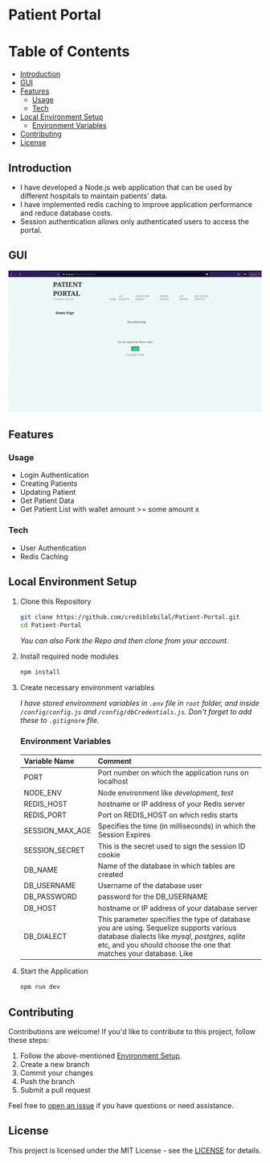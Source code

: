 # Patient Portal
# Table of Contents

- [Introduction](#introduction)
- [GUI](#gui)
- [Features](#features)
    - [Usage](#usage)
    - [Tech](#tech)
- [Local Environment Setup](#local-environment-setup)
  - [Environment Variables](#environment-variables)
- [Contributing](#contributing)
- [License](#license)


## Introduction

- I have developed a Node.js web application that can be used by different hospitals to maintain patients’ data.
- I have implemented redis caching to improve application performance and reduce database costs.
- Session authentication allows only authenticated users to access the portal.

## GUI

![GUI](assets/demo.gif)

## Features
### Usage
- Login Authentication
- Creating Patients
- Updating Patient
- Get Patient Data
- Get Patient List with wallet amount >= some amount x
### Tech
- User Authentication
- Redis Caching

## Local Environment Setup
1. Clone this Repository
    ```bash
    git clone https://github.com/crediblebilal/Patient-Portal.git
    cd Patient-Portal
    ```
    *You can also Fork the Repo and then clone from your account.*
3. Install required node modules
     ```bash
    npm install
    ```
4. Create necessary environment variables
        
    *I have stored environment variables in ```.env``` file in ```root``` folder, and inside ```/config/config.js``` and ```/config/dbCredentials.js```. Don't forget to add these to ```.gitignore``` file.*

     ### Environment Variables
    | Variable Name | Comment |
    | --------------| --------------|
    | PORT  | Port number on which the application runs on localhost  |
    | NODE_ENV  | Node environment like *development*, *test* |
    | REDIS_HOST  | hostname or IP address of your Redis server   |
    | REDIS_PORT | Port on REDIS_HOST on which redis starts  |
    | SESSION_MAX_AGE | Specifies the time (in milliseconds) in which the Session Expires |
    | SESSION_SECRET | This is the secret used to sign the session ID cookie |
    | DB_NAME | Name of the database in which tables are created |
    | DB_USERNAME | Username of the database user |
    | DB_PASSWORD | password for the DB_USERNAME |
    | DB_HOST | hostname or IP address of your database server |
    | DB_DIALECT | This parameter specifies the type of database you are using. Sequelize supports various database dialects like *mysql*, *postgres*, *sqlite* etc, and you should choose the one that matches your database. Like |

4. Start the Application
    ```bash
    npm run dev
    ```
## Contributing

Contributions are welcome! If you'd like to contribute to this project, follow these steps:
  1. Follow the above-mentioned [Environment Setup](#local-environment-setup).
  2. Create a new branch
  3. Commit your changes
  4. Push the branch
  5. Submit a pull request

  Feel free to [open an issue](https://github.com/crediblebilal/Patient-Portal/issues) if you have questions or need assistance.


## License

This project is licensed under the MIT License - see the [LICENSE](LICENSE) for details.
